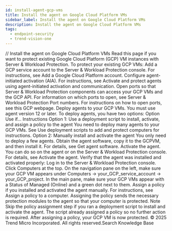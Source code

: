 ```yaml
---
id: install-agent-gcp-vms
title: Install the agent on Google Cloud Platform VMs
sidebar_label: Install the agent on Google Cloud Platform VMs
description: Install the agent on Google Cloud Platform VMs
tags:
  - endpoint-security
  - trend-vision-one
---
```


/*<![CDATA[*/ $('#title').html($('meta[name=map-description]').attr('content')); /*]]>*/ Install the agent on Google Cloud Platform VMs Read this page if you want to protect existing Google Cloud Platform (GCP) VM instances with Server & Workload Protection. To protect your existing GCP VMs: Add a GCP service account to the Server & Workload Protection console. For instructions, see Add a Google Cloud Platform account. Configure agent-initiated activation (AIA). For instructions, see Activate and protect agents using agent-initiated activation and communication. Open ports so that Server & Workload Protection components can access your GCP VMs and the GCP API. For information on which ports to open, see Server & Workload Protection Port numbers. For instructions on how to open ports, see this GCP webpage. Deploy agents to your GCP VMs. You must use agent version 12 or later. To deploy agents, you have two options: Option Use if... Instructions Option 1: Use a deployment script to install, activate, and assign a policy to the agent You need to deploy many agents to your GCP VMs. See Use deployment scripts to add and protect computers for instructions. Option 2: Manually install and activate the agent You only need to deploy a few agents. Obtain the agent software, copy it to the GCPVM, and then install it. For details, see Get agent software. Activate the agent. You can do so on the agent or on the Server & Workload Protection console. For details, see Activate the agent. Verify that the agent was installed and activated properly: Log in to the Server & Workload Protection console. Click Computers at the top. On the navigation pane on the left, make sure your GCP VM appears under Computers → your_GCP_service_account → your_GCP_project. In the main pane, make sure your GCP VMs appear with a Status of Managed (Online) and a green dot next to them. Assign a policy if you installed and activated the agent manually. For instructions, see Assign a policy to a computer. Assigning the policy sends the necessary protection modules to the agent so that your computer is protected. Note Skip the policy assignment step if you ran a deployment script to install and activate the agent. The script already assigned a policy so no further action is required. After assigning a policy, your GCP VM is now protected. © 2025 Trend Micro Incorporated. All rights reserved.Search Knowledge Base